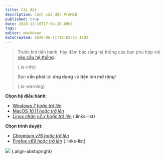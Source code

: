 ```yaml
---
title: Cài đặt
description: Cách cài đặt PreMiD
published: true
date: 2020-11-10T17:54:28.896Z
tags:
editor: markdown
dateCreated: 2020-06-11T18:03:51.119Z
---
```


> Trước khi tiến hành, hãy đảm bảo rằng hệ thống của bạn phù hợp vói [yêu cầu hệ thống](/install/requirements). 
> 
> {.is-info}

> Bạn **cần phải** tải **ứng dụng** và **tiện ích mở rộng**! 
> 
> {.is-warning}

**Chọn hệ điều hành:**
- [Windows *7 hoặc trở lên*](/install/windows)
- [MacOS *10.11 hoặc trở lên*](/install/macos)
- [Linux *nhân v2.x hoặc trở lên*](/install/linux)
{.links-list}

**Chọn trình duyệt:**
- [Chromium *v76 hoặc trở lên*](/install/chromium)
- [Firefox *v69 hoặc trở lên*](/install/firefox)
{.links-list}

![](https://a.icons8.com/ajlQdsfa/FZhYWV/svg.svg) {.align-abstopright}